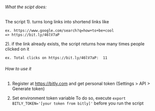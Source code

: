 

###### What the scipt does:

The script 
1). turns long links into shortend links like 
```
ex. https://www.google.com/search?q=how+to+be+cool 
=> https://bit.ly/46lV7aP
```
2). if the link already exists, the script returns how many times people clicked on it
```
ex. Total clicks on https://bit.ly/46lV7aP:  11
```

###### How to use it
1. Register at https://bitly.com and get personal token (Settings > API > Generate token)

2. Set environment token variable
To do so, execute 
`export BITLY_TOKEN='[your token from bitly]'`
before you run the script